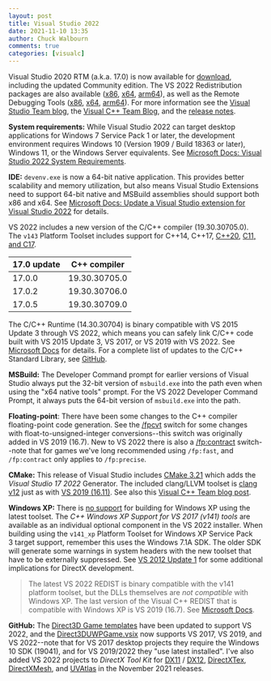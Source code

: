 ```yaml
---
layout: post
title: Visual Studio 2022
date: 2021-11-10 13:35
author: Chuck Walbourn
comments: true
categories: [visualc]
---
```


Visual Studio 2020 RTM (a.k.a. 17.0) is now available for [download](https://visualstudio.microsoft.com/downloads/), including the updated Community edition. The VS 2022 Redistribution packages are also available ([x86](https://aka.ms/vs/17/release/VC_redist.x86.exe), [x64](https://aka.ms/vs/17/release/VC_redist.x64.exe), [arm64](https://aka.ms/vs/17/release/VC_redist.arm64.exe)), as well as the Remote Debugging Tools ([x86](https://aka.ms/vs/17/release/RemoteTools.x86ret.enu.exe), [x64](https://aka.ms/vs/17/release/RemoteTools.amd64ret.enu.exe), [arm64](https://aka.ms/vs/17/release/RemoteTools.arm64ret.enu.exe)). For more information see the [Visual Studio Team blog](https://devblogs.microsoft.com/visualstudio/visual-studio-2022-now-available/), the [Visual C++ Team Blog](https://devblogs.microsoft.com/cppblog/18x-faster-intellisense-for-unreal-engine-projects-in-visual-studio-2022/), and the [release notes](https://docs.microsoft.com/en-us/visualstudio/releases/2022/release-notes).

<!--more-->

**System requirements:** While Visual Studio 2022 can target desktop applications for Windows 7 Service Pack 1 or later, the development environment requires Windows 10 (Version 1909 / Build 18363 or later), Windows 11, or the Windows Server equivalents. See [Microsoft Docs: Visual Studio 2022 System Requirements](https://docs.microsoft.com/en-us/visualstudio/releases/2022/system-requirements).

**IDE:** `devenv.exe` is now a 64-bit native application. This provides better scalability and memory utilization, but also means Visual Studio Extensions need to support 64-bit native and MSBuild assemblies should support both x86 and x64. See [Microsoft Docs: Update a Visual Studio extension for Visual Studio 2022](https://docs.microsoft.com/en-us/visualstudio/extensibility/migration/update-visual-studio-extension?view=vs-2022) for details.

VS 2022 includes a new version of the C/C++ compiler (19.30.30705.0). The ``v143`` Platform Toolset includes support for C++14, C++17, [C++20](https://devblogs.microsoft.com/cppblog/msvc-cpp20-and-the-std-cpp20-switch/), [C11, and C17](https://devblogs.microsoft.com/cppblog/c11-and-c17-standard-support-arriving-in-msvc/).


17.0 update | C++ compiler
--|--
17.0.0 | 19.30.30705.0
17.0.2 | 19.30.30706.0
17.0.5 | 19.30.30709.0

The C/C++ Runtime (14.30.30704) is binary compatible with VS 2015 Update 3 through VS 2022, which means you can safely link C/C++ code built with VS 2015 Update 3, VS 2017, or VS 2019 with VS 2022. See [Microsoft Docs](https://docs.microsoft.com/en-us/cpp/porting/binary-compat-2015-2017?view=msvc-170) for details. For a complete list of updates to the C/C++ Standard Library, see [GitHub](https://github.com/microsoft/STL/wiki/Changelog#vs-2022-170).

**MSBuild:** The Developer Command prompt for earlier versions of Visual Studio always put the 32-bit version of ``msbuild.exe`` into the path even when using the "x64 native tools" prompt. For the VS 2022 Developer Command Prompt, it always puts the 64-bit version of ``msbuild.exe`` into the path.

**Floating-point**: There have been some changes to the C++ compiler floating-point code generation. See the [/fpcvt](https://devblogs.microsoft.com/cppblog/microsoft-visual-studio-2022-and-floating-point-to-integer-conversions/) switch for some changes with float-to-unsigned-integer conversions--this switch was originally added in VS 2019 (16.7). New to VS 2022 there is also a [/fp:contract](https://devblogs.microsoft.com/cppblog/the-fpcontract-flag-and-changes-to-fp-modes-in-vs2022/) switch--note that for games we've long recommended using ``/fp:fast``, and ``/fp:contract`` only applies to ``/fp:precise``.

<strong>CMake:</strong> This release of Visual Studio includes [CMake 3.21](https://cmake.org/cmake/help/latest/release/3.21.html) which adds the *Visual Studio 17 2022* Generator. The included clang/LLVM toolset is [clang v12](https://releases.llvm.org/12.0.0/tools/clang/docs/ReleaseNotes.html) just as with [VS 2019 (16.11)](https://walbourn.github.io/vs-2019-update-11/). See also this [Visual C++ Team blog post](https://devblogs.microsoft.com/cppblog/whats-new-for-c-cross-platform-developers-in-visual-studio-2022/).

<strong>Windows XP:</strong> There is [no support](https://docs.microsoft.com/en-us/cpp/porting/features-deprecated-in-visual-studio?view=msvc-170) for building for Windows XP using the latest toolset. The *C++ Windows XP Support for VS 2017 (v141) tools* are available as an individual optional component in the VS 2022 installer. When building using the ``v141_xp`` Platform Toolset for Windows XP Service Pack 3 target support, remember this uses the Windows 7.1A SDK. The older SDK will generate some warnings in system headers with the new toolset that have to be externally suppressed. See <a href="https://walbourn.github.io/visual-studio-2012-update-1/">VS 2012 Update 1</a> for some additional implications for DirectX development.

> The latest VS 2022 REDIST is binary compatible with the v141 platform toolset, but the DLLs themselves are *not compatible* with Windows XP. The last version of the Visual C++ REDIST that is compatible with Windows XP is VS 2019 (16.7). See [Microsoft Docs](https://docs.microsoft.com/en-us/cpp/build/configuring-programs-for-windows-xp).

<strong>GitHub:</strong> The <a href="https://walbourn.github.io/direct3d-game-visual-studio-templates-redux/">Direct3D Game templates</a> have been updated to support VS 2022, and the <a href="https://github.com/walbourn/directx-vs-templates/raw/main/VSIX/Direct3DUWPGame.vsix">Direct3DUWPGame.vsix</a> now supports VS 2017, VS 2019, and VS 2022--note that for VS 2017 desktop projects they require the Windows 10 SDK (19041), and for VS 2019/2022 they "use latest installed". I've also added VS 2022 projects to _DirectX Tool Kit_ for [DX11](https://github.com/Microsoft/DirectXTK/releases) / [DX12](https://github.com/Microsoft/DirectXTK12/releases), [DirectXTex](https://github.com/Microsoft/DirectXTex/releases), [DirectXMesh](https://github.com/Microsoft/DirectXMesh/releases), and [UVAtlas](https://github.com/Microsoft/UVAtlas/releases) in the November 2021 releases.
